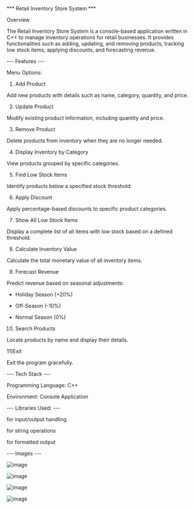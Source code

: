 *** Retail Inventory Store System ***

Overview

The Retail Inventory Store System is a console-based application written in C++ to manage inventory operations for retail businesses. It provides functionalities such as adding, updating, and removing products, tracking low stock items, applying discounts, and forecasting revenue.

--- Features ---

Menu Options:

1) Add Product

Add new products with details such as name, category, quantity, and price.

2) Update Product

Modify existing product information, including quantity and price.

3) Remove Product
   
Delete products from inventory when they are no longer needed.

4) Display Inventory by Category
   
View products grouped by specific categories.

5) Find Low Stock Items
   
Identify products below a specified stock threshold.

6) Apply Discount
   
Apply percentage-based discounts to specific product categories.

7) Show All Low Stock Items
   
Display a complete list of all items with low stock based on a defined threshold.

8) Calculate Inventory Value
   
Calculate the total monetary value of all inventory items.

9) Forecast Revenue
    
Predict revenue based on seasonal adjustments:

* Holiday Season (+20%)

* Off-Season (-10%)

* Normal Season (0%)

10) Search Products
    
Locate products by name and display their details.

11)Exit

Exit the program gracefully.

--- Tech Stack ---

Programming Language: C++

Environment: Console Application


--- Libraries Used: ---

<iostream> for input/output handling

<string> for string operations

<iomanip> for formatted output

 --- Images ---

![image](https://github.com/user-attachments/assets/fd8330db-2888-4160-8372-4f9f706f7cda)


![image](https://github.com/user-attachments/assets/5bd01a59-c92d-4abf-9c3a-9939588dbdf4)


![image](https://github.com/user-attachments/assets/70be325c-b1dd-42aa-9582-227bb9e5eb0a)


![image](https://github.com/user-attachments/assets/549440ba-b710-4304-9086-6f67a538807a)



